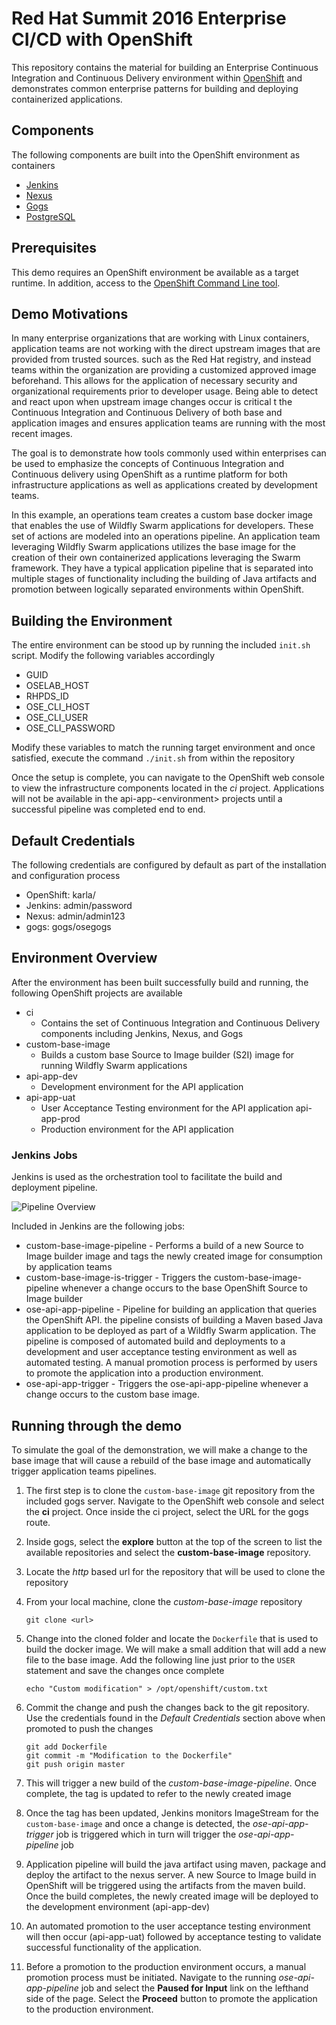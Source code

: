 Red Hat Summit 2016 Enterprise CI/CD with OpenShift
==============================

This repository contains the material for building an Enterprise Continuous Integration and Continuous Delivery environment within [OpenShift](https://www.openshift.com/) and demonstrates common enterprise patterns for building and deploying containerized applications.


## Components

The following components are built into the OpenShift environment as containers

* [Jenkins](https://jenkins.io/)
* [Nexus](http://www.sonatype.org/nexus/)
* [Gogs](https://gogs.io/)
* [PostgreSQL](https://www.postgresql.org/)

## Prerequisites

This demo requires an OpenShift environment be available as a target runtime. In addition, access to the [OpenShift Command Line tool](https://access.redhat.com/downloads/content/290). 

## Demo Motivations

In many enterprise organizations that are working with Linux containers, application teams are not working with the direct upstream images that are provided from trusted sources. such as the Red Hat registry, and instead teams within the organization are providing a customized approved image beforehand. This allows for the application of necessary security and organizational requirements prior to developer usage. Being able to detect and react upon when upstream image changes occur is critical t the Continuous Integration and Continuous Delivery of both base and application images and ensures application teams are running with the most recent images. 

The goal is to demonstrate how tools commonly used within enterprises can be used to emphasize the concepts of Continuous Integration and Continuous delivery using OpenShift as a runtime platform for both infrastructure applications as well as applications created by development teams. 

In this example, an operations team creates a custom base docker image that enables the use of Wildfly Swarm applications for developers. These set of actions are modeled into an operations pipeline. An application team leveraging Wildfly Swarm applications utilizes the base image for the creation of their own containerized applications leveraging the Swarm framework. They have a typical application pipeline that is separated into multiple stages of functionality including the building of Java artifacts and promotion between logically separated environments within OpenShift.

## Building the Environment

The entire environment can be stood up by running the included `init.sh` script.  Modify the following variables accordingly

* GUID
* OSELAB_HOST
* RHPDS_ID
* OSE_CLI_HOST
* OSE_CLI_USER
* OSE_CLI_PASSWORD

Modify these variables to match the running target environment and once satisfied, execute the command `./init.sh` from within the repository

Once the setup is complete, you can navigate to the OpenShift web console to view the infrastructure components located in the *ci* project. Applications will not be available in the api-app-&lt;environment&gt; projects until a successful pipeline was completed end to end.

##  Default Credentials

The following credentials are configured by default as part of the installation and configuration process

* OpenShift: karla/<default rhpds password>
* Jenkins: admin/password
* Nexus: admin/admin123
* gogs: gogs/osegogs


## Environment Overview

After the environment has been built successfully build and running, the following OpenShift projects are available 

* ci
	* Contains the set of Continuous Integration and Continuous Delivery components including Jenkins, Nexus, and Gogs
* custom-base-image
	* Builds a custom base Source to Image builder (S2I) image for running Wildfly Swarm applications
* api-app-dev
	* Development environment for the API application
* api-app-uat
	* User Acceptance Testing environment for the API application
 api-app-prod
	* Production environment for the API application

### Jenkins Jobs

Jenkins is used as the orchestration tool to facilitate the build and deployment pipeline. 

![Pipeline Overview](docs/images/jenkins-pipeline.png)


Included in Jenkins are the following jobs:

* custom-base-image-pipeline - Performs a build of a new Source to Image builder image and tags the newly created image for consumption by application teams
* custom-base-image-is-trigger - Triggers the custom-base-image-pipeline whenever a change occurs to the base OpenShift Source to Image builder
* ose-api-app-pipeline - Pipeline for building an application that queries the OpenShift API. the pipeline consists of building a Maven based Java application to be deployed as part of a Wildfly Swarm application. The pipeline is composed of automated build and deployments to a development and user acceptance testing environment as well as automated testing. A manual promotion process is performed by users to promote the application into a production environment. 
* ose-api-app-trigger - Triggers the ose-api-app-pipeline whenever a change occurs to the custom base image. 


## Running through the demo

To simulate the goal of the demonstration, we will make a change to the base image that will cause a rebuild of the base image and automatically trigger application teams pipelines. 

1. The first step is to clone the `custom-base-image` git repository from the included gogs server. Navigate to the OpenShift web console and select the **ci** project. Once inside the ci project, select the URL for the gogs route. 
2. Inside gogs, select the **explore** button at the top of the screen to list the available repositories and select the **custom-base-image** repository.
3. Locate the *http* based url for the repository that will be used to clone the repository
4. From your local machine, clone the *custom-base-image* repository

    ```    
    git clone <url>
    ```
5. Change into the cloned folder and locate the `Dockerfile` that is used to build the docker image. We will make a small addition that will add a new file to the base image. Add the following line just prior to the `USER` statement and save the changes once complete

    ```
    echo "Custom modification" > /opt/openshift/custom.txt
    ```
6. Commit the change and push the changes back to the git repository. Use the credentials found in the *Default Credentials* section above when promoted to push the changes

    ```
    git add Dockerfile
    git commit -m "Modification to the Dockerfile"
    git push origin master
    ```
7. This will trigger a new build of the *custom-base-image-pipeline*. Once complete, the tag is updated to refer to the newly created image
8. Once the tag has been updated, Jenkins monitors ImageStream for the `custom-base-image` and once a change is detected, the *ose-api-app-trigger* job is triggered which in turn will trigger the *ose-api-app-pipeline* job
9. Application pipeline will build the java artifact using maven, package and deploy the artifact to the nexus server. A new Source to Image build in OpenShift will be triggered using the artifacts from the maven build. Once the build completes, the newly created image will be deployed to the development environment (api-app-dev)
10. An automated promotion to the user acceptance testing environment will then occur (api-app-uat) followed by acceptance testing to validate successful functionality of the application.
11. Before a promotion to the production environment occurs, a manual promotion process must be initiated. Navigate to the running *ose-api-app-pipeline* job and select the **Paused for Input** link on the lefthand side of the page. Select the **Proceed** button to promote the application to the production environment. 